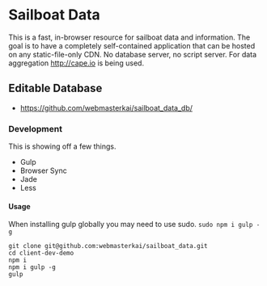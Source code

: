 Sailboat Data
===============

This is a fast, in-browser resource for sailboat data and information. The goal is to have a completely self-contained application that can be hosted on any static-file-only CDN. No database server, no script server. For data aggregation http://cape.io is being used.

## Editable Database

* https://github.com/webmasterkai/sailboat_data_db/

### Development

This is showing off a few things.

* Gulp
* Browser Sync
* Jade
* Less

#### Usage

When installing gulp globally you may need to use sudo. `sudo npm i gulp -g`

    git clone git@github.com:webmasterkai/sailboat_data.git
    cd client-dev-demo
    npm i
    npm i gulp -g
    gulp
